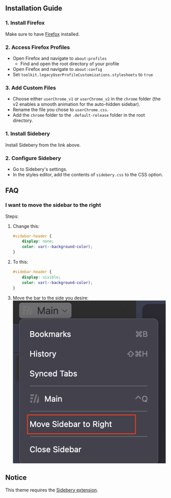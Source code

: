 ## Installation Guide

### 1. Install Firefox
Make sure to have [Firefox](https://www.mozilla.org/firefox/new/) installed.

### 2. Access Firefox Profiles
- Open Firefox and navigate to `about:profiles`
    - Find and open the root directory of your profile
- Open Firefox and navigate to `about:config`
- Set `toolkit.legacyUserProfileCustomizations.stylesheets` to `true`

### 3. Add Custom Files
- Choose either `userChrome_v1` or `userChrome_v2` in the `chrome` folder (the v2 enables a smooth animation for the auto-hidden sidebar).
- Rename the file you chose to `userChrome.css`.
- Add the `chrome` folder to the `.default-release` folder in the root directory.


### 1. Install Sidebery
Install Sidebery from the link above.

### 2. Configure Sidebery
- Go to Sidebery's settings.
- In the styles editor, add the contents of `sidebery.css` to the CSS option.

## FAQ

### I want to move the sidebar to the right
Steps: 
1. Change this:
    ```css
    #sidebar-header {
        display: none;
        color: var(--background-color);
    }
    ```
2. To this:
    ```css
    #sidebar-header {
        display: visible;
        color: var(--background-color);
    }
    ```
3. Move the bar to the side you desire:
   ![Move Sidebery Sidebar](res/move_sidebery.png)

## Notice

This theme requires the [Sidebery extension](https://addons.mozilla.org/firefox/addon/sidebery/).
